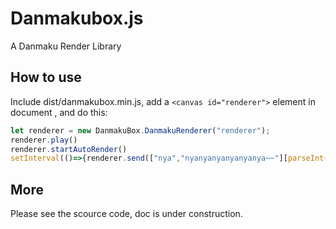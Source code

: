 # Danmakubox.js
A Danmaku Render Library

## How to use
Include dist/danmakubox.min.js, add a `<canvas id="renderer">` element in document , and do this:

```javascript
let renderer = new DanmakuBox.DanmakuRenderer("renderer");
renderer.play()
renderer.startAutoRender()
setInterval(()=>{renderer.send(["nya","nyanyanyanyanyanya~~"][parseInt(Math.random()*1.5)])},200)
```

## More
Please see the scource code, doc is under construction.